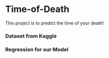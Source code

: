# Time-of-Death

This project is to predict the time of your death!

### Dataset from Kaggle

### Regression for our Model
